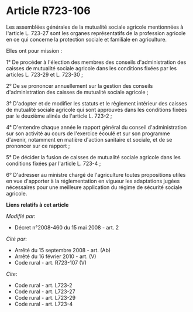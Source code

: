 # Article R723-106

Les assemblées générales de la mutualité sociale agricole mentionnées à l'article L. 723-27 sont les organes représentatifs
de la profession agricole en ce qui concerne la protection sociale et familiale en agriculture. 

Elles ont pour mission : 

1° De procéder à l'élection des membres des conseils d'administration des caisses de mutualité sociale agricole dans les
conditions fixées par les articles L. 723-29 et L. 723-30 ; 

2° De se prononcer annuellement sur la gestion des conseils d'administration des caisses de mutualité sociale agricole ; 

3° D'adopter et de modifier les statuts et le règlement intérieur des caisses de mutualité sociale agricole qui sont
approuvés dans les conditions fixées par le deuxième alinéa de l'article L. 723-2 ; 

4° D'entendre chaque année le rapport général du conseil d'administration sur son activité au cours de l'exercice écoulé et
sur son programme d'avenir, notamment en matière d'action sanitaire et sociale, et de se prononcer sur ce rapport ; 

5° De décider la fusion de caisses de mutualité sociale agricole dans les conditions fixées par l'article L. 723-4 ; 

6° D'adresser au ministre chargé de l'agriculture toutes propositions utiles en vue d'apporter à la réglementation en vigueur
les adaptations jugées nécessaires pour une meilleure application du régime de sécurité sociale agricole.

**Liens relatifs à cet article**

_Modifié par_:

  - Décret n°2008-460 du 15 mai 2008 - art. 2

_Cité par_:

  - Arrêté du 15 septembre 2008 - art. (Ab)
  - Arrêté du 16 février 2010 - art. (V)
  - Code rural - art. R723-107 (V)

_Cite_:

  - Code rural - art. L723-2
  - Code rural - art. L723-27
  - Code rural - art. L723-29
  - Code rural - art. L723-4
